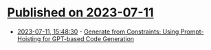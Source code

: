 # [Published on 2023-07-11](index.md)

* [2023-07-11, 15:48:30](https://lobste.rs/s/s1h7oe/generate_from_constraints_using_prompt) - [Generate from Constraints: Using Prompt-Hoisting for GPT-based Code Generation](https://michaelfeathers.silvrback.com/prompt-hoisting-for-gpt-based-code-generation )
